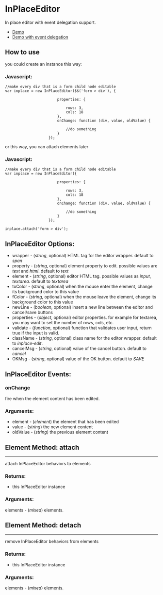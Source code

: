 InPlaceEditor
============

In place editor with event delegation support.

- [Demo](http://tbela99.github.com/InPlaceEditor/Demos/index.html)
- [Demo with event delegation](http://tbela99.github.com/InPlaceEditor/Demos/index-delegation.html)

How to use
----------

you could create an instance this way:

### Javascript:

	//make every div that is a form child node editable
	var inplace = new InPlaceEditor($$('form > div'), {
	
							properties: {
							
								rows: 3,
								cols: 18
							},
							onChange: function (div, value, oldValue) {

								//do something
							}
						});
						
or this way, you can attach elements later
	
### Javascript:
				
	//make every div that is a form child node editable
	var inplace = new InPlaceEditor({
	
							properties: {
							
								rows: 3,
								cols: 18
							},
							onChange: function (div, value, oldValue) {

								//do something
							}
						});
						
	inplace.attach('form > div');
							
## InPlaceEditor Options:

- wrapper - (*string*, optional) HTML tag for the editor wrapper. default to *span*
- property - (*string*, optional) element property to edit. possible values are *text* and *html*. default to *text*
- element - (*string*, optional) editor HTML tag. possible values as *input*, *textarea*. default to *textarea*
- toColor - (*string*, optional) when the mouse enter the element, change its background color to this value
- fColor - (*string*, optional) when the mouse leave the element, change its background color to this value
- newLine - (*boolean*, optional) insert a new line between the editor and cancel/save buttons
- properties - (*object*, optional) editor properties. for example for textarea, you may want to set the number of rows, cols, etc.
- validate - (*function*, optional) function that validates user input, return true if the input is valid.
- className - (*string*, optional) class name for the editor wrapper. default to *inplace-edit*.
- cancelMsg - (*string*, optional) value of the cancel button. default to *cancel*
- OKMsg - (*string*, optional) value of the OK button. default to *SAVE*


## InPlaceEditor Events:

### onChange

fire when the element content has been edited.

### Arguments:

- element - (*element*) the element that has been edited
- value - (*string*) the new element content
- oldValue - (*string*) the previous element content
	
## Element Method: attach
------------

attach InPlaceEditor behaviors to elements

### Returns:

* this InPlaceEditor instance

### Arguments:

elements - (*mixed*) elements.

## Element Method: detach
------------

remove InPlaceEditor behaviors from elements

### Returns:

* this InPlaceEditor instance

### Arguments:

elements - (*mixed*) elements.
